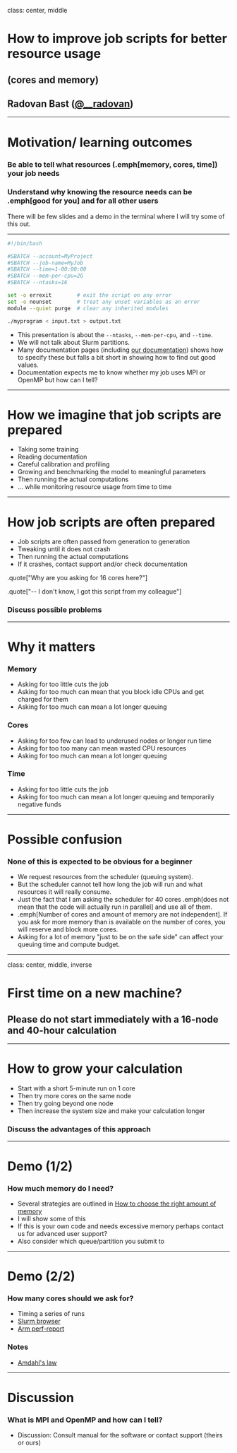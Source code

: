 class: center, middle

# How to improve job scripts for better resource usage

## (cores and memory)

## Radovan Bast ([@__radovan](https://twitter.com/__radovan))

---

# Motivation/ learning outcomes

### Be able to tell what resources (.emph[memory, cores, time]) your job needs

### Understand why knowing the resource needs can be .emph[good for you] and for all other users

There will be few slides and a demo in the terminal where I will try some of this out.

---

```bash
#!/bin/bash

#SBATCH --account=MyProject
#SBATCH --job-name=MyJob
#SBATCH --time=1-00:00:00
#SBATCH --mem-per-cpu=2G
#SBATCH --ntasks=16

set -o errexit        # exit the script on any error
set -o nounset        # treat any unset variables as an error
module --quiet purge  # clear any inherited modules

./myprogram < input.txt > output.txt
```

- This presentation is about the `--ntasks`, `--mem-per-cpu`, and `--time`.
- We will not talk about Slurm partitions.
- Many documentation pages (including [our documentation](https://documentation.sigma2.no))
  shows how to specify these but falls a bit short in showing how to find out good values.
- Documentation expects me to know whether my job uses MPI or OpenMP but how can I tell?

---

# How we imagine that job scripts are prepared

- Taking some training
- Reading documentation
- Careful calibration and profiling
- Growing and benchmarking the model to meaningful parameters
- Then running the actual computations
- ... while monitoring resource usage from time to time

---

# How job scripts are often prepared

- Job scripts are often passed from generation to generation
- Tweaking until it does not crash
- Then running the actual computations
- If it crashes, contact support and/or check documentation

.quote["Why are you asking for 16 cores here?"]

.quote["-- I don't know, I got this script from my colleague"]

### Discuss possible problems

---

# Why it matters

### Memory

- Asking for too little cuts the job
- Asking for too much can mean that you block idle CPUs and get charged for them
- Asking for too much can mean a lot longer queuing


### Cores

- Asking for too few can lead to underused nodes or longer run time
- Asking for too too many can mean wasted CPU resources
- Asking for too much can mean a lot longer queuing


### Time

- Asking for too little cuts the job
- Asking for too much can mean a lot longer queuing and temporarily negative funds

---

# Possible confusion

### None of this is expected to be obvious for a beginner

- We request resources from the scheduler (queuing system).
- But the scheduler cannot tell how long the job will run and what resources it
  will really consume.
- Just the fact that I am asking the scheduler for 40 cores
  .emph[does not mean that the code will actually run in parallel] and use all of them.
- .emph[Number of cores and amount of memory are not independent]. If you ask for more memory
  than is available on the number of cores, you will reserve and block more cores.
- Asking for a lot of memory "just to be on the safe side" can affect your queuing time
  and compute budget.

---

class: center, middle, inverse

# First time on a new machine?

## Please do not start immediately with a 16-node and 40-hour calculation

---

# How to grow your calculation

- Start with a short 5-minute run on 1 core
- Then try more cores on the same node
- Then try going beyond one node
- Then increase the system size and make your calculation longer

### Discuss the advantages of this approach

---

# Demo (1/2)

### How much memory do I need?

- Several strategies are outlined in
  [How to choose the right amount of memory](https://documentation.sigma2.no/jobs/choosing_memory_settings.html)
- I will show some of this
- If this is your own code and needs excessive memory perhaps contact us for advanced user support?
- Also consider which queue/partition you submit to

---

# Demo (2/2)

### How many cores should we ask for?

- Timing a series of runs
- [Slurm browser](https://documentation.sigma2.no/jobs/monitoring.html)
- [Arm perf-report](https://documentation.sigma2.no/jobs/performance.html)


### Notes

- [Amdahl's law](https://en.wikipedia.org/wiki/Amdahl%27s_law)

---

# Discussion

### What is MPI and OpenMP and how can I tell?

- Discussion: Consult manual for the software or contact support (theirs or ours)
